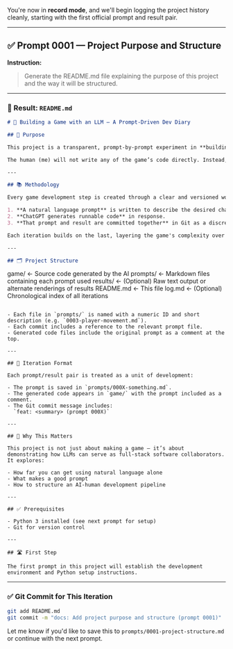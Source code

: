 You're now in **record mode**, and we'll begin logging the project history cleanly, starting with the first official prompt and result pair.

---

## ✅ Prompt 0001 — Project Purpose and Structure

**Instruction:**

> Generate the README.md file explaining the purpose of this project and the way it will be structured.

---

### 📄 Result: `README.md`

```markdown
# 🧠 Building a Game with an LLM — A Prompt-Driven Dev Diary

## 🎯 Purpose

This project is a transparent, prompt-by-prompt experiment in **building a fully functional 2D adventure game using only natural language instructions to an AI assistant (ChatGPT)**.

The human (me) will not write any of the game’s code directly. Instead, the AI will act as the software engineer — generating all implementation details based on prompts I provide.

---

## 📚 Methodology

Every game development step is created through a clear and versioned workflow:

1. **A natural language prompt** is written to describe the desired change or feature.
2. **ChatGPT generates runnable code** in response.
3. **That prompt and result are committed together** in Git as a discrete unit of progress.

Each iteration builds on the last, layering the game's complexity over time.

---

## 🗂 Project Structure

```

game/                  ← Source code generated by the AI
prompts/               ← Markdown files containing each prompt used
results/               ← (Optional) Raw text output or alternate renderings of results
README.md              ← This file
log.md                 ← (Optional) Chronological index of all iterations

```

- Each file in `prompts/` is named with a numeric ID and short description (e.g. `0003-player-movement.md`).
- Each commit includes a reference to the relevant prompt file.
- Generated code files include the original prompt as a comment at the top.

---

## 🔁 Iteration Format

Each prompt/result pair is treated as a unit of development:

- The prompt is saved in `prompts/000X-something.md`.
- The generated code appears in `game/` with the prompt included as a comment.
- The Git commit message includes:  
  `feat: <summary> (prompt 000X)`

---

## 🧩 Why This Matters

This project is not just about making a game — it’s about demonstrating how LLMs can serve as full-stack software collaborators. It explores:

- How far you can get using natural language alone
- What makes a good prompt
- How to structure an AI-human development pipeline

---

## ✅ Prerequisites

- Python 3 installed (see next prompt for setup)
- Git for version control

---

## 🛣️ First Step

The first prompt in this project will establish the development environment and Python setup instructions.
```

---

### ✅ Git Commit for This Iteration

```bash
git add README.md
git commit -m "docs: Add project purpose and structure (prompt 0001)"
```

Let me know if you'd like to save this to `prompts/0001-project-structure.md` or continue with the next prompt.
